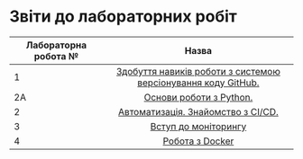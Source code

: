 # Звіти до лабораторних робіт
| Лабораторна робота № | Назва |
| ------------- |:------------------:| 
| 1 |  [ Здобуття навиків роботи з системою версіонування коду GitHub. ](https://github.com/PavloVulchak/Pavlo_Vulchak_IK_31/tree/master/Lab1)  |
| 2A |  [ Основи роботи з Python. ](https://github.com/PavloVulchak/Pavlo_Vulchak_IK_31/tree/master/Lab2a)  |
| 2 |  [ Автоматизація. Знайомство з CI/CD. ](https://github.com/PavloVulchak/Pavlo_Vulchak_IK_31/tree/master/Lab_2)  |
| 3 |  [ Вступ до моніторингу ](https://github.com/PavloVulchak/Pavlo_Vulchak_IK_31/tree/master/Lab3)  |
| 4 |  [ Робота з Docker ](https://github.com/PavloVulchak/Pavlo_Vulchak_IK_31/tree/master/Lab4)  |

